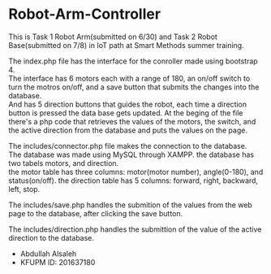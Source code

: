 # Robot-Arm-Controller
This is Task 1 Robot Arm(submitted on 6/30) and Task 2 Robot Base(submitted on 7/8) in IoT path at Smart Methods summer training.

The index.php file has the interface for the conroller made using bootstrap 4.  
The interface has 6 motors each with a range of 180, an on/off switch to turn the motros on/off, and a save button that submits the changes into the database.  
And has 5 direction buttons that guides the robot, each time a direction button is pressed the data base gets updated.
At the beging of the file there's a php code that retrieves the values of the motors, the switch, and the active direction from the database and puts the values on the page.  

The includes/connector.php file makes the connection to the database.  
The database was made using MySQL through XAMPP.
the database has two tabels motors, and direction.  
the motor table has three columns: motor(motor number), angle(0-180), and status(on/off).
the direction table has 5 columns: forward, right, backward, left, stop.  

The includes/save.php handles the submition of the values from the web page to the database, after clicking the save button.  

The includes/direction.php handles the submittion of the value of the active direction to the database.  

- Abdullah Alsaleh
- KFUPM ID: 201637180
